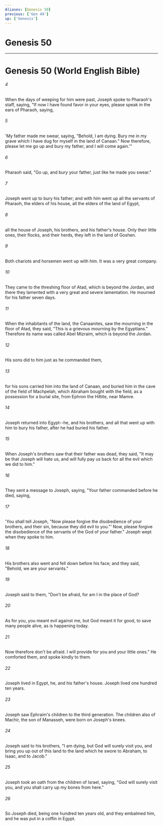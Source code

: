 ```yaml
---
Aliases: [Genesis 50]
previous: ['Gen 49']
up: ['Genesis']
---
```

# Genesis 50
***

# Genesis 50 (World English Bible) 



###### 4 

When the days of weeping for him were past, Joseph spoke to Pharaoh's staff, saying, "If now I have found favor in your eyes, please speak in the ears of Pharaoh, saying, 



###### 5 

'My father made me swear, saying, "Behold, I am dying. Bury me in my grave which I have dug for myself in the land of Canaan." Now therefore, please let me go up and bury my father, and I will come again.'" 



###### 6 

Pharaoh said, "Go up, and bury your father, just like he made you swear." 



###### 7 

Joseph went up to bury his father; and with him went up all the servants of Pharaoh, the elders of his house, all the elders of the land of Egypt, 



###### 8 

all the house of Joseph, his brothers, and his father's house. Only their little ones, their flocks, and their herds, they left in the land of Goshen. 



###### 9 

Both chariots and horsemen went up with him. It was a very great company. 



###### 10 

They came to the threshing floor of Atad, which is beyond the Jordan, and there they lamented with a very great and severe lamentation. He mourned for his father seven days. 



###### 11 

When the inhabitants of the land, the Canaanites, saw the mourning in the floor of Atad, they said, "This is a grievous mourning by the Egyptians." Therefore its name was called Abel Mizraim, which is beyond the Jordan. 



###### 12 

His sons did to him just as he commanded them, 



###### 13 

for his sons carried him into the land of Canaan, and buried him in the cave of the field of Machpelah, which Abraham bought with the field, as a possession for a burial site, from Ephron the Hittite, near Mamre. 



###### 14 

Joseph returned into Egypt--he, and his brothers, and all that went up with him to bury his father, after he had buried his father. 



###### 15 

When Joseph's brothers saw that their father was dead, they said, "It may be that Joseph will hate us, and will fully pay us back for all the evil which we did to him." 



###### 16 

They sent a message to Joseph, saying, "Your father commanded before he died, saying, 



###### 17 

'You shall tell Joseph, "Now please forgive the disobedience of your brothers, and their sin, because they did evil to you."' Now, please forgive the disobedience of the servants of the God of your father." Joseph wept when they spoke to him. 



###### 18 

His brothers also went and fell down before his face; and they said, "Behold, we are your servants." 



###### 19 

Joseph said to them, "Don't be afraid, for am I in the place of God? 



###### 20 

As for you, you meant evil against me, but God meant it for good, to save many people alive, as is happening today. 



###### 21 

Now therefore don't be afraid. I will provide for you and your little ones." He comforted them, and spoke kindly to them. 



###### 22 

Joseph lived in Egypt, he, and his father's house. Joseph lived one hundred ten years. 



###### 23 

Joseph saw Ephraim's children to the third generation. The children also of Machir, the son of Manasseh, were born on Joseph's knees. 



###### 24 

Joseph said to his brothers, "I am dying, but God will surely visit you, and bring you up out of this land to the land which he swore to Abraham, to Isaac, and to Jacob." 



###### 25 

Joseph took an oath from the children of Israel, saying, "God will surely visit you, and you shall carry up my bones from here." 



###### 26 

So Joseph died, being one hundred ten years old, and they embalmed him, and he was put in a coffin in Egypt.
